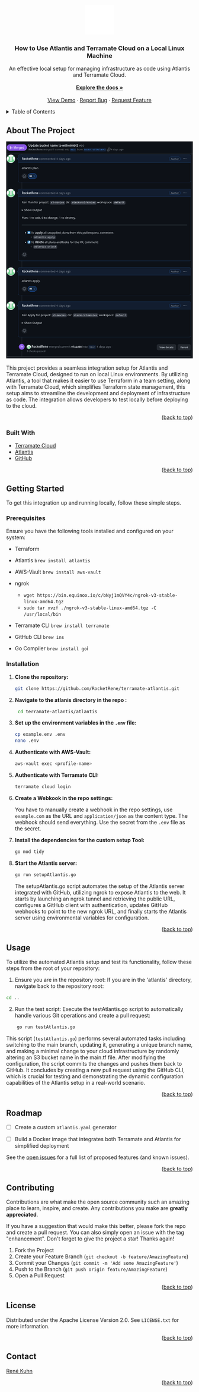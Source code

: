 <a name="readme-top"></a>

<!-- Improved compatibility of back to top link: See: https://github.com/othneildrew/Best-README-Template/pull/73 -->



<!-- PROJECT LOGO -->

<br />
<div align="center">
  <a href="https://github.com/RocketRene/terramate-atlantis">
    <img src="images/wordmark.svg" alt="Logo" width="80" height="80">
  </a>

<h3 align="center">How to Use Atlantis and Terramate Cloud on a Local Linux Machine</h3>

<p align="center">
    An effective local setup for managing infrastructure as code using Atlantis and Terramate Cloud.
    <br />
    <br />
    <a href="https://github.com/RocketRene/terramate-atlantis"><strong>Explore the docs »</strong></a>
    <br />
    <br />
    <a href="https://github.com/RocketRene/terramate-atlantis/pull/8">View Demo</a>
    ·
    <a href="https://github.com/RocketRene/terramate-atlantis/issues/new?labels=bug&template=bug-report---.md">Report Bug</a>
    ·
    <a href="https://github.com/RocketRene/terramate-atlantis/issues/new?labels=enhancement&template=feature-request---.md">Request Feature</a>
  </p>
</div>

<!-- TABLE OF CONTENTS -->

<details>
  <summary>Table of Contents</summary>
  <ol>
    <li>
      <a href="#about-the-project">About The Project</a>
      <ul>
        <li><a href="#built-with">Built With</a></li>
      </ul>
    </li>
    <li>
      <a href="#getting-started">Getting Started</a>
      <ul>
        <li><a href="#prerequisites">Prerequisites</a></li>
        <li><a href="#installation">Installation</a></li>
      </ul>
    </li>
    <li><a href="#usage">Usage</a></li>
    <li><a href="#roadmap">Roadmap</a></li>
    <li><a href="#contributing">Contributing</a></li>
    <li><a href="#license">License</a></li>
    <li><a href="#contact">Contact</a></li>
    <li><a href="#acknowledgments">Acknowledgments</a></li>
  </ol>
</details>

<!-- ABOUT THE PROJECT -->

## About The Project


![Atlantis PR Automation](<images/Pasted image.png>)


This project provides a seamless integration setup for Atlantis and Terramate Cloud, designed to run on local Linux environments. By utilizing Atlantis, a tool that makes it easier to use Terraform in a team setting, along with Terramate Cloud, which simplifies Terraform state management, this setup aims to streamline the development and deployment of infrastructure as code. The integration allows developers to test locally before deploying to the cloud.

<p align="right">(<a href="#readme-top">back to top</a>)</p>

### Built With

* [Terramate Cloud](https://terramate.io)
* [Atlantis](https://runatlantis.io)
* [GitHub](https://github.com)

<p align="right">(<a href="#readme-top">back to top</a>)</p>

<!-- GETTING STARTED -->

## Getting Started

To get this integration up and running locally, follow these simple steps.

### Prerequisites

Ensure you have the following tools installed and configured on your system:

- Terraform
- Atlantis `brew install atlantis`
- AWS-Vault `brew install aws-vault`
- ngrok 
  - `wget https://bin.equinox.io/c/bNyj1mQVY4c/ngrok-v3-stable-linux-amd64.tgz`
  - `sudo tar xvzf ./ngrok-v3-stable-linux-amd64.tgz -C /usr/local/bin`

- Terramate CLI `brew install terramate`
- GitHub CLI `brew ins` 
- Go Compiler `brew install go`i

### Installation


1. **Clone the repository:**
   ```sh
   git clone https://github.com/RocketRene/terramate-atlantis.git 
   ```
2. **Navigate to the atlanis  directory in the repo :**
   ```sh
    cd terramate-atlantis/atlantis
    ```
3. **Set up the environment variables in the `.env` file:**
   ```sh
   cp example.env .env
   nano .env
   ```
4. **Authenticate with AWS-Vault:**
   ```sh
   aws-vault exec <profile-name> 
   ```  
5. **Authenticate with Terramate CLI:**
    ```sh
    terramate cloud login
    ```
6. **Create a Webkook in the repo settings:**
   
    You have to manually create a webhook in the repo settings, use `example.com` as the URL and `application/json` as the content type. The webhook should send everything.
    Use the secret from the `.env` file as the secret.
 
    
7. **Install the dependencies for the custom setup Tool:**
    ```sh
    go mod tidy
    ```
8. **Start the Atlantis server:**
    ```sh
    go run setupAtlantis.go
    ```
    The setupAtlantis.go script automates the setup of the Atlantis server integrated with GitHub, utilizing ngrok to expose Atlantis to the web. It starts by launching an ngrok tunnel and retrieving the public URL, configures a GitHub client with authentication, updates GitHub webhooks to point to the new ngrok URL, and finally starts the Atlantis server using environmental variables for configuration. 



<p align="right">(<a href="#readme-top">back to top</a>)</p>

<!-- USAGE EXAMPLES -->

## Usage

To utilize the automated Atlantis setup and test its functionality, follow these steps from the root of your repository:

1. Ensure you are in the repository root:
If you are in the 'atlantis' directory, navigate back to the repository root:

```sh
cd ..
```

2. Run the test script:
Execute the testAtlantis.go script to automatically handle various Git operations and create a pull request:

```sh
    go run testAtlantis.go
```

This script (`testAtlantis.go`) performs several automated tasks including switching to the main branch, updating it, generating a unique branch name, and making a minimal change to your cloud infrastructure by randomly altering an S3 bucket name in the main.tf file. After modifying the configuration, the script commits the changes and pushes them back to GitHub. It concludes by creating a new pull request using the GitHub CLI, which is crucial for testing and demonstrating the dynamic configuration capabilities of the Atlantis setup in a real-world scenario.

<p align="right">(<a href="#readme-top">back to top</a>)</p>

<!-- ROADMAP -->

## Roadmap

- [ ] Create a custom `atlantis.yaml` generator
- [ ] Build a Docker image that integrates both Terramate and Atlantis for simplified deployment


See the [open issues](https://github.com/RocketRene/terramate-atlantis/issues) for a full list of proposed features (and known issues).

<p align="right">(<a href="#readme-top">back to top</a>)</p>

<!-- CONTRIBUTING -->

## Contributing

Contributions are what make the open source community such an amazing place to learn, inspire, and create. Any contributions you make are **greatly appreciated**.

If you have a suggestion that would make this better, please fork the repo and create a pull request. You can also simply open an issue with the tag "enhancement".
Don't forget to give the project a star! Thanks again!

1. Fork the Project
2. Create your Feature Branch (`git checkout -b feature/AmazingFeature`)
3. Commit your Changes (`git commit -m 'Add some AmazingFeature'`)
4. Push to the Branch (`git push origin feature/AmazingFeature`)
5. Open a Pull Request

<p align="right">(<a href="#readme-top">back to top</a>)</p>

<!-- LICENSE -->

## License

Distributed under the Apache License Version 2.0. See `LICENSE.txt` for more information.

<p align="right">(<a href="#readme-top">back to top</a>)</p>

<!-- CONTACT -->

## Contact

[René Kuhn](mailto:rene.kuhn@terramate.io)

<p align="right">(<a href="#readme-top">back to top</a>)</p>




